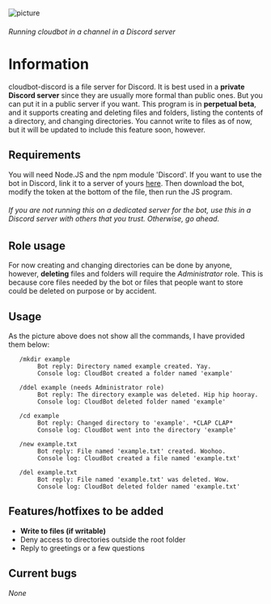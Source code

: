 #
![picture](https://ajskateboarder.github.io/assets/screenshot1.jpg)

###### Running cloudbot in a channel in a Discord server
# Information

cloudbot-discord is a file server for Discord. It is best used in a __private Discord server__ since they are usually more formal than public ones. But you can put it in a public server if you want. This program is in __perpetual beta__, and it supports creating and deleting files and folders, listing the contents of a directory, and changing directories. You cannot write to files as of now, but it will be updated to include this feature soon, however.

## Requirements

You will need Node.JS and the npm module 'Discord'. If you want to use the bot in Discord, link it to a server of yours [here](https://discord.com/api/oauth2/authorize?client_id=835841382882738216&scope=bot&permissions=68608). Then download the bot, modify the token at the bottom of the file, then run the JS program.

###### If you are not running this on a dedicated server for the bot, use this in a Discord server with others that you trust. Otherwise, go ahead.

## Role usage

For now creating and changing directories can be done by anyone, however, __deleting__ files and folders will require the *Administrator* role. This is because core files needed by the bot or files that people want to store could be deleted on purpose or by accident.

## Usage

As the picture above does not show all the commands, I have provided them below:

       /mkdir example
            Bot reply: Directory named example created. Yay.
            Console log: CloudBot created a folder named 'example'
       
       /ddel example (needs Administrator role)
            Bot reply: The directory example was deleted. Hip hip hooray.
            Console log: CloudBot deleted folder named 'example'
       
       /cd example
            Bot reply: Changed directory to 'example'. *CLAP CLAP*
            Console log: CloudBot went into the directory 'example'
            
       /new example.txt
            Bot reply: File named 'example.txt' created. Woohoo.
            Console log: CloudBot created a file named 'example.txt'
            
       /del example.txt
            Bot reply: File named 'example.txt' was deleted. Wow.
            Console log: CloudBot deleted folder named 'example.txt'
            
## Features/hotfixes to be added

- __Write to files (if writable)__
- Deny access to directories outside the root folder
- Reply to greetings or a few questions

## Current bugs

*None*
